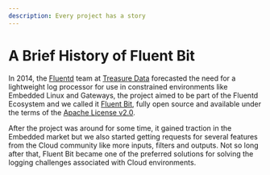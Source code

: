 ```yaml
---
description: Every project has a story
---
```


# A Brief History of Fluent Bit

In 2014, the [Fluentd](https://fluentd.org) team at [Treasure Data](https://www.treasuredata.com) forecasted the need for a lightweight log processor for use in constrained environments like Embedded Linux and Gateways, the project aimed to be part of the Fluentd Ecosystem and we called it [Fluent Bit](https://fluentbit.io), fully open source and available under the terms of the [Apache License v2.0](http://www.apache.org/licenses/LICENSE-2.0).

After the project was around for some time, it gained traction in the Embedded market but we also started getting requests for several features from the Cloud community like more inputs, filters and outputs. Not so long after that, Fluent Bit became one of the preferred solutions for solving the logging challenges associated with Cloud environments.

